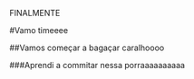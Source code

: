 FINALMENTE

#Vamo timeeee

##Vamos começar a bagaçar caralhoooo

###Aprendi a commitar nessa porraaaaaaaaaa

